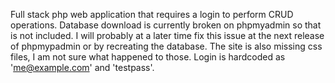 Full stack php web application that requires a login to perform CRUD operations. Database download is currently broken on phpmyadmin so that is not included. I will probably at a later time fix this issue at the next release of phpmypadmin or by recreating the database. The site is also missing css files, I am not sure what happened to those. Login is hardcoded as 'me@example.com' and 'testpass'.